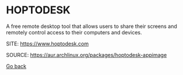 # HOPTODESK

 A free remote desktop tool that allows users to share their screens 
 and remotely control access to their computers and devices.

 SITE: https://www.hoptodesk.com

 SOURCE: https://aur.archlinux.org/packages/hoptodesk-appimage

 [Go back](https://portable-linux-apps.github.io/apps.html)
